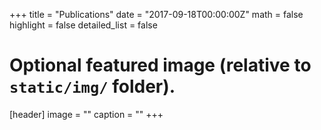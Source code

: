 +++
title = "Publications"
date = "2017-09-18T00:00:00Z"
math = false
highlight = false
detailed_list = false

# Optional featured image (relative to `static/img/` folder).
[header]
image = ""
caption = ""
+++
